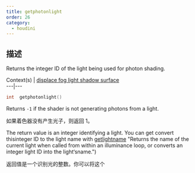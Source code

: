 ```yaml
---
title: getphotonlight
order: 26
category:
  - houdini
---
```

    
## 描述

Returns the integer ID of the light being used for photon shading.

Context(s) | [displace](../contexts/displace.html)[
fog](../contexts/fog.html)[ light](../contexts/light.html)[
shadow](../contexts/shadow.html)[ surface](../contexts/surface.html)  
---|---

```c
int  getphotonlight()
```

Returns `-1` if the shader is not generating photons from a light.

如果着色器没有产生光子，则返回 1。

The return value is an integer identifying a light. You can get convert
thisinteger ID to the light name with [getlightname](getlightname.html) "Returns the name of the current light when called from within an illuminance
loop, or converts an integer light ID into the light‘sname.")

返回值是一个识别光的整数。你可以将这个
